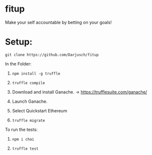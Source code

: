 # fitup
Make your self accountable by betting on your goals!

# Setup:
``` git clone https://github.com/Darjusch/fitup ```

In the Folder:

1. ``` npm install -g truffle ```

2. ``` truffle compile ```

3. Download and install Ganache.
    -> https://trufflesuite.com/ganache/

4. Launch Ganache.

5. Select Quickstart Ethereum

6. ``` truffle migrate ```

To run the tests: 

1. ``` npm i chai ```

2. ``` truffle test ```